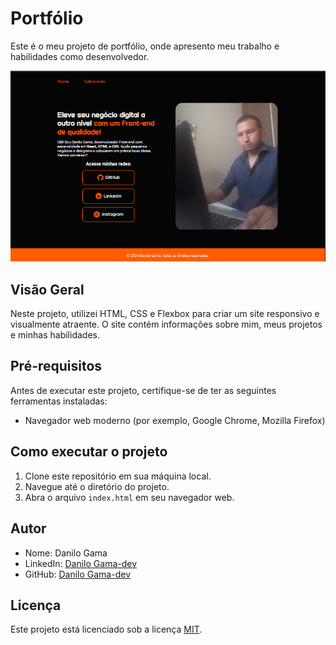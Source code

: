 # Portfólio

Este é o meu projeto de portfólio, onde apresento meu trabalho e habilidades como desenvolvedor.

![Imagem da Home page](capa.png)

## Visão Geral

Neste projeto, utilizei HTML, CSS e Flexbox para criar um site responsivo e visualmente atraente. O site contém informações sobre mim, meus projetos e minhas habilidades.

## Pré-requisitos

Antes de executar este projeto, certifique-se de ter as seguintes ferramentas instaladas:

- Navegador web moderno (por exemplo, Google Chrome, Mozilla Firefox)

## Como executar o projeto

1. Clone este repositório em sua máquina local.
2. Navegue até o diretório do projeto.
3. Abra o arquivo `index.html` em seu navegador web.

## Autor

- Nome: Danilo Gama
- LinkedIn: [Danilo Gama-dev](www.linkedin.com/in/danilogama-dev)
- GitHub: [Danilo Gama-dev](https://github.com/Danilo-Gama)

## Licença

Este projeto está licenciado sob a licença [MIT](LICENSE).
